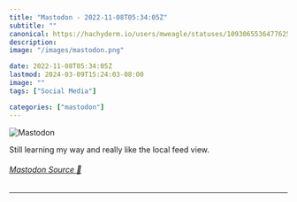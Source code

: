 ```yaml
---
title: "Mastodon - 2022-11-08T05:34:05Z"
subtitle: ""
canonical: https://hachyderm.io/users/mweagle/statuses/109306553647762508
description:
image: "/images/mastodon.png"

date: 2022-11-08T05:34:05Z
lastmod: 2024-03-09T15:24:03-08:00
image: ""
tags: ["Social Media"]

categories: ["mastodon"]
---
```

![Mastodon](/images/mastodon.png)

<p>Still learning my way and really like the local feed view.</p>


###### [Mastodon Source 🐘](https://hachyderm.io/@mweagle/109306553647762508)

___
